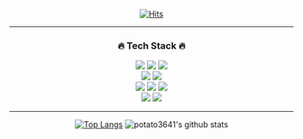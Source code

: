<!--
**potato3641/potato3641** is a ✨ _special_ ✨ repository because its `README.md` (this file) appears on your GitHub profile.

Here are some ideas to get you started:

- 🔭 I’m currently working on ...
- 🌱 I’m currently learning ...
- 👯 I’m looking to collaborate on ...
- 🤔 I’m looking for help with ...
- 💬 Ask me about ...
- 📫 How to reach me: ...
- 😄 Pronouns: ...
- ⚡ Fun fact: ...
-->

<div align="center">



  
  [![Hits](https://hits.seeyoufarm.com/api/count/incr/badge.svg?url=https%3A%2F%2Fgithub.com%2Fpotato3641&count_bg=%237CB252&title_bg=%23555555&icon=baidu.svg&icon_color=%23D55E5E&title=hits&edge_flat=false)](https://hits.seeyoufarm.com)
  
  <hr>
  
  ### :fire: Tech Stack :fire:
  
  <img src="https://img.shields.io/badge/html-E34F26?style=for-the-badge&logo=html5&logoColor=black">
  <img src="https://img.shields.io/badge/css-1572B6?style=for-the-badge&logo=css3&logoColor=black">
  <img src="https://img.shields.io/badge/javascript-F7DF1E?style=for-the-badge&logo=javascript&logoColor=black">
  <br>
  <img src="https://img.shields.io/badge/Mysql-4479A1?style=for-the-badge&logo=Mysql&logoColor=black"/>
  <img src="https://img.shields.io/badge/MariaDB-003545?style=for-the-badge&logo=MariaDB&logoColor=white"/>
  <br>
  <img src="https://img.shields.io/badge/Python-3776AB?style=for-the-badge&logo=Python&logoColor=white"/>
  <img src="https://img.shields.io/badge/Java-FF9E0F?style=for-the-badge&logoColor=black"/>
  <img src="https://img.shields.io/badge/Shell script-FFD500?style=for-the-badge&logo=shell&logoColor=black"/>
 
  <br>
  <img src="https://img.shields.io/badge/Docker-2496ED?style=for-the-badge&logo=Docker&logoColor=black"/>
  <img src="https://img.shields.io/badge/Jenkins-D24939?style=for-the-badge&logo=Jenkins&logoColor=black"/>
  <hr>
  
  [![Top Langs](https://github-readme-stats.vercel.app/api/top-langs/?username=potato3641&layout=compact&langs_count=10&hide=Vue,javascript)](https://github.com/potato3641)
  ![potato3641's github stats](https://github-readme-stats.vercel.app/api?username=potato3641&theme=prussian&show_icons=true&count_private=true&include_all_commits=true)
  
  
<!--   <br><br><br>
![trophy](https://github-profile-trophy.vercel.app/?username=potato3641) -->

  
</div>
